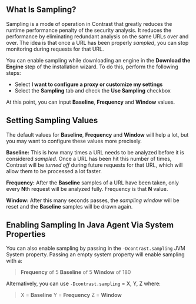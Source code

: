 <!--
title: "Sampling"
description: "Explanation and tips regarding sampling"
-->

## What Is Sampling?

Sampling is a mode of operation in Contrast that greatly reduces the runtime performance penalty of the security analysis. It reduces the performance by eliminating redundant analysis on the same URLs over and over. The idea is that once a URL has been properly *sampled*, you can stop monitoring during requests for that URL.

You can enable sampling while downloading an engine in the **Download the Engine** step of the installation wizard. To do this, perform the following steps:

* Select **I want to configure a proxy or customize my settings**
* Select the **Sampling** tab and check the **Use Sampling** checkbox

At this point, you can input **Baseline**, **Frequency** and **Window** values.


## Setting Sampling Values

The default values for **Baseline**, **Frequency** and **Window** will help a lot, but you may want to configure these values more precisely.

**Baseline:** This is how many times a URL needs to be analyzed before it is considered *sampled*. Once a URL has been hit this number of times, Contrast will be *turned off* during future requests for that URL, which will allow them to be processed a lot faster. 

**Frequency:** After the **Baseline** samples of a URL have been taken, only every **N**th request will be analyzed fully. Frequency is that **N** value.

**Window:** After this many seconds passes, the *sampling window* will be reset and the **Baseline** samples will be drawn again.


## Enabling Sampling In Java Agent Via System Properties

You can also enable sampling by passing in the ```-Dcontrast.sampling``` JVM System property. Passing an empty system property will enable sampling with a:

>**Frequency** of 5
>**Baseline** of 5
>**Window** of 180 

Alternatively, you can use ```-Dcontrast.sampling``` = X, Y, Z where: 

>X = **Baseline**
>Y = **Frequency** 
>Z = **Window**

